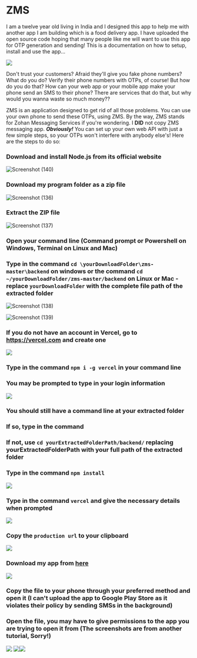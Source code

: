 # ZMS

I am a twelve year old living in India and I designed this app to help me with another app I am building which is a food delivery app. I have uploaded the open source code hoping that many people like me will want to use this app for OTP generation and sending! This is a documentation on how to setup, install and use the app...

![](https://raw.githubusercontent.com/Zo-Bro-23/zms/master/tutorial/My%20pic.jpg)



Don't trust your customers? Afraid they'll give you fake phone numbers? What do you do? Verify their phone numbers with OTPs, of course! But how do you do that? How can your web app or your mobile app make your phone send an SMS to their phone? There are services that do that, but why would you wanna waste so much money?? 

ZMS is an application designed to get rid of all those problems. You can use your own phone to send these OTPs, using ZMS. By the way, ZMS stands for Zohan Messaging Services if you're wondering. I **DID** not copy ZMS messaging app. ***Obviously!*** You can set up your own web API with just a few simple steps, so your OTPs won't interfere with anybody else's! Here are the steps to do so:

### Download and install Node.js from its official website

![Screenshot (140)](https://raw.githubusercontent.com/Zo-Bro-23/zms/master/tutorial/Screenshot%20(140).png)

### Download my program folder as a zip file

![Screenshot (136)](https://raw.githubusercontent.com/Zo-Bro-23/zms/master/tutorial/Screenshot%20(136).jpg)

### Extract the ZIP file

![Screenshot (137)](https://raw.githubusercontent.com/Zo-Bro-23/zms/master/tutorial/Screenshot%20(137).jpg)

### Open your command line (Command prompt or Powershell on Windows, Terminal on Linux and Mac)

### Type in the command ```cd \yourDownloadFolder\zms-master\backend``` on windows or the command ```cd ~/yourDownloadFolder/zms-master/backend``` on Linux or Mac - replace ```yourDownloadFolder``` with the complete file path of the extracted folder

![Screenshot (138)](https://raw.githubusercontent.com/Zo-Bro-23/zms/master/tutorial/Screenshot%20(138).jpg)

![Screenshot (139)](https://raw.githubusercontent.com/Zo-Bro-23/zms/master/tutorial/Screenshot%20(139).png)

### If you do not have an account in Vercel, go to https://vercel.com and create one

![](https://raw.githubusercontent.com/Zo-Bro-23/zms/master/tutorial/Screenshot%20(141).jpg)

### Type in the command ```npm i -g vercel``` in your command line

### You may be prompted to type in your login information

![](https://raw.githubusercontent.com/Zo-Bro-23/zms/master/tutorial/Screenshot%20(142).png)

### You should still have a command line at your extracted folder

### If so, type in the command 

### If not, use ```cd yourExtractedFolderPath/backend/``` replacing yourExtractedFolderPath with your full path of the extracted folder

### Type in the command ```npm install```

![](https://raw.githubusercontent.com/Zo-Bro-23/zms/master/tutorial/Screenshot%20(143).png)

### Type in the command ```vercel``` and give the necessary details when prompted

![](https://raw.githubusercontent.com/Zo-Bro-23/zms/master/tutorial/Screenshot%20(144).png)

### Copy the ```production url``` to your clipboard

![](https://raw.githubusercontent.com/Zo-Bro-23/zms/master/tutorial/Screenshot%20(145).png)

### Download my app from <a href= "https://github.com/Zo-Bro-23/zms/raw/master/frontend/ZMS.apk">here</a>

![](https://raw.githubusercontent.com/Zo-Bro-23/zms/master/tutorial/Screenshot%20(163).png)

### Copy the file to your phone through your preferred method and open it (I can't upload the app to Google Play Store as it violates their policy by sending SMSs in the background)

### Open the file, you may have to give permissions to the app you are trying to open it from (The screenshots are from another tutorial, Sorry!)

![](https://raw.githubusercontent.com/Zo-Bro-23/zms/master/tutorial/Screenshot_20200902-121218.jpg) ![](https://raw.githubusercontent.com/Zo-Bro-23/zms/master/tutorial/Screenshot_20200902-121250.jpg)![](https://raw.githubusercontent.com/Zo-Bro-23/zms/master/tutorial/Screenshot_20200902-121255.jpg)